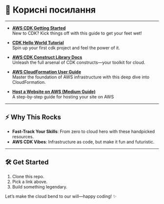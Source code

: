 # 🚀 Корисні посилання

---
- **[AWS CDK Getting Started](https://docs.aws.amazon.com/cdk/v2/guide/getting_started.html)**  
  New to CDK? Kick things off with this guide to get your feet wet!  

- **[CDK Hello World Tutorial](https://docs.aws.amazon.com/cdk/v2/guide/hello_world.html)**  
  Spin up your first cdk project and feel the power of it.  

- **[AWS CDK Construct Library Docs](https://docs.aws.amazon.com/cdk/api/v2/docs/aws-construct-library.html)**  
  Unleash the full arsenal of CDK constructs—your toolkit for cloud.  

- **[AWS CloudFormation User Guide](https://docs.aws.amazon.com/AWSCloudFormation/latest/UserGuide/Welcome.html)**  
  Master the foundation of AWS infrastructure with this deep dive into CloudFormation.  

- **[Host a Website on AWS (Medium Guide)](https://medium.com/@brahimdeiza/easy-way-to-host-a-website-on-aws-full-guide-b690b4763f34)**  
  A step-by-step guide for hosting your site on AWS 

---

## ⚡ Why This Rocks  
- **Fast-Track Your Skills**: From zero to cloud hero with these handpicked resources.  
- **AWS CDK Vibes**: Infrastructure as code, but make it fun and futuristic.  

---

## 🛠️ Get Started  
1. Clone this repo.  
2. Pick a link above.  
3. Build something legendary.  

Let’s make the cloud bend to our will—happy coding! ✨  
